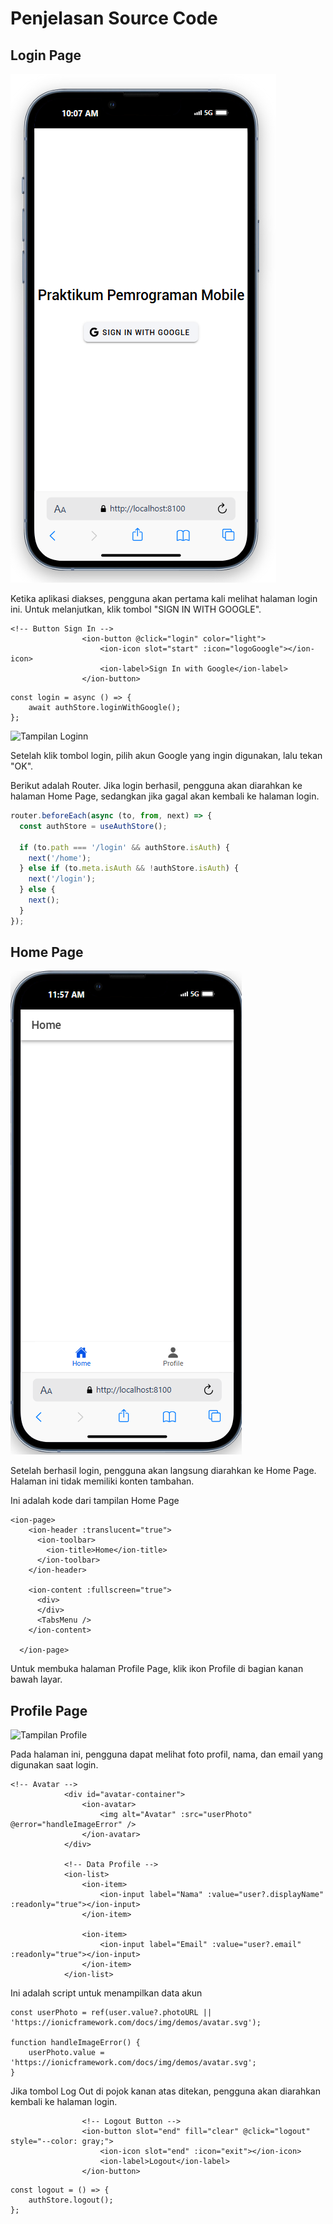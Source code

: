 # Penjelasan Source Code

## Login Page

![Tampilan Login](TampilanLogin.png)

Ketika aplikasi diakses, pengguna akan pertama kali melihat halaman login ini. Untuk melanjutkan, klik tombol "SIGN IN WITH GOOGLE".


```template
<!-- Button Sign In -->
                <ion-button @click="login" color="light">
                    <ion-icon slot="start" :icon="logoGoogle"></ion-icon>
                    <ion-label>Sign In with Google</ion-label>
                </ion-button>
```
```script
const login = async () => {
    await authStore.loginWithGoogle();
};
```

![Tampilan Loginn](TampilanLoginn.png)

Setelah klik tombol login, pilih akun Google yang ingin digunakan, lalu tekan "OK".

Berikut adalah Router. Jika login berhasil, pengguna akan diarahkan ke halaman Home Page, sedangkan jika gagal akan kembali ke halaman login.
```router/index.ts
router.beforeEach(async (to, from, next) => {
  const authStore = useAuthStore();
  
  if (to.path === '/login' && authStore.isAuth) {
    next('/home');
  } else if (to.meta.isAuth && !authStore.isAuth) {
    next('/login');
  } else {
    next();
  }
});
```

## Home Page

![Tampilan Home](TampilanHome.png)


Setelah berhasil login, pengguna akan langsung diarahkan ke Home Page. Halaman ini tidak memiliki konten tambahan.

Ini adalah kode dari tampilan Home Page
```template
<ion-page>
    <ion-header :translucent="true">
      <ion-toolbar>
        <ion-title>Home</ion-title>
      </ion-toolbar>
    </ion-header>

    <ion-content :fullscreen="true">
      <div>
      </div>
      <TabsMenu />
    </ion-content>

  </ion-page>
```
Untuk membuka halaman Profile Page, klik ikon Profile di bagian kanan bawah layar.

## Profile Page

![Tampilan Profile](TampilanProfile.png)

Pada halaman ini, pengguna dapat melihat foto profil, nama, dan email yang digunakan saat login.
```template
<!-- Avatar -->
            <div id="avatar-container">
                <ion-avatar>
                    <img alt="Avatar" :src="userPhoto" @error="handleImageError" />
                </ion-avatar>
            </div>

            <!-- Data Profile -->
            <ion-list>
                <ion-item>
                    <ion-input label="Nama" :value="user?.displayName" :readonly="true"></ion-input>
                </ion-item>

                <ion-item>
                    <ion-input label="Email" :value="user?.email" :readonly="true"></ion-input>
                </ion-item>
            </ion-list>
```

Ini adalah script untuk menampilkan data akun
```script
const userPhoto = ref(user.value?.photoURL || 'https://ionicframework.com/docs/img/demos/avatar.svg');

function handleImageError() {
    userPhoto.value = 'https://ionicframework.com/docs/img/demos/avatar.svg';
}
```

Jika tombol Log Out di pojok kanan atas ditekan, pengguna akan diarahkan kembali ke halaman login.
```template
                <!-- Logout Button -->
                <ion-button slot="end" fill="clear" @click="logout" style="--color: gray;">
                    <ion-icon slot="end" :icon="exit"></ion-icon>
                    <ion-label>Logout</ion-label>
                </ion-button>
```
```script
const logout = () => {
    authStore.logout();
};
```
